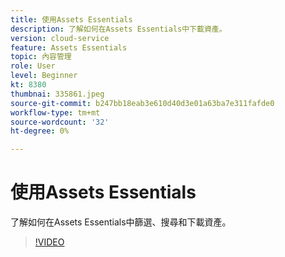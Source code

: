 ```yaml
---
title: 使用Assets Essentials
description: 了解如何在Assets Essentials中下載資產。
version: cloud-service
feature: Assets Essentials
topic: 內容管理
role: User
level: Beginner
kt: 8380
thumbnai: 335861.jpeg
source-git-commit: b247bb18eab3e610d40d3e01a63ba7e311fafde0
workflow-type: tm+mt
source-wordcount: '32'
ht-degree: 0%

---
```



# 使用Assets Essentials

了解如何在Assets Essentials中篩選、搜尋和下載資產。

>[!VIDEO](https://video.tv.adobe.com/v/335861/?quality=12&learn=on)
